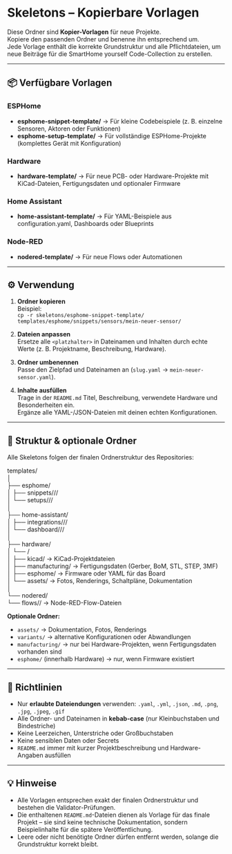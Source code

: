 # Skeletons – Kopierbare Vorlagen

Diese Ordner sind **Kopier-Vorlagen** für neue Projekte.  
Kopiere den passenden Ordner und benenne ihn entsprechend um.  
Jede Vorlage enthält die korrekte Grundstruktur und alle Pflichtdateien, um neue Beiträge für die SmartHome yourself Code-Collection zu erstellen.

---

## 📦 Verfügbare Vorlagen

### ESPHome
- **esphome-snippet-template/** → Für kleine Codebeispiele (z. B. einzelne Sensoren, Aktoren oder Funktionen)
- **esphome-setup-template/** → Für vollständige ESPHome-Projekte (komplettes Gerät mit Konfiguration)

### Hardware
- **hardware-template/** → Für neue PCB- oder Hardware-Projekte mit KiCad-Dateien, Fertigungsdaten und optionaler Firmware

### Home Assistant
- **home-assistant-template/** → Für YAML-Beispiele aus configuration.yaml, Dashboards oder Blueprints

### Node-RED
- **nodered-template/** → Für neue Flows oder Automationen

---

## ⚙️ Verwendung

1. **Ordner kopieren**  
   Beispiel:  
   `cp -r skeletons/esphome-snippet-template/ templates/esphome/snippets/sensors/mein-neuer-sensor/`

2. **Dateien anpassen**  
   Ersetze alle `<platzhalter>` in Dateinamen und Inhalten durch echte Werte (z. B. Projektname, Beschreibung, Hardware).

3. **Ordner umbenennen**  
   Passe den Zielpfad und Dateinamen an (`slug.yaml` → `mein-neuer-sensor.yaml`).

4. **Inhalte ausfüllen**  
   Trage in der `README.md` Titel, Beschreibung, verwendete Hardware und Besonderheiten ein.  
   Ergänze alle YAML-/JSON-Dateien mit deinen echten Konfigurationen.

---

## 🧩 Struktur & optionale Ordner

Alle Skeletons folgen der finalen Ordnerstruktur des Repositories:

templates/  
│  
├── esphome/  
│   ├── snippets/<hardware>/<slug>/  
│   └── setups/<hardware>/<slug>/  
│  
├── home-assistant/  
│   ├── integrations/<hardware>/<slug>/  
│   └── dashboard/<hardware>/<slug>/  
│  
├── hardware/  
│   └── <board-name>/  
│       ├── kicad/            → KiCad-Projektdateien  
│       ├── manufacturing/    → Fertigungsdaten (Gerber, BoM, STL, STEP, 3MF)  
│       ├── esphome/          → Firmware oder YAML für das Board  
│       └── assets/           → Fotos, Renderings, Schaltpläne, Dokumentation  
│  
└── nodered/  
    └── flows/<slug>/         → Node-RED-Flow-Dateien  

**Optionale Ordner:**  
- `assets/` → Dokumentation, Fotos, Renderings  
- `variants/` → alternative Konfigurationen oder Abwandlungen  
- `manufacturing/` → nur bei Hardware-Projekten, wenn Fertigungsdaten vorhanden sind  
- `esphome/` (innerhalb Hardware) → nur, wenn Firmware existiert

---

## 🧱 Richtlinien

- Nur **erlaubte Dateiendungen** verwenden: `.yaml`, `.yml`, `.json`, `.md`, `.png`, `.jpg`, `.jpeg`, `.gif`  
- Alle Ordner- und Dateinamen in **kebab-case** (nur Kleinbuchstaben und Bindestriche)  
- Keine Leerzeichen, Unterstriche oder Großbuchstaben  
- Keine sensiblen Daten oder Secrets  
- `README.md` immer mit kurzer Projektbeschreibung und Hardware-Angaben ausfüllen

---

## 💡 Hinweise

- Alle Vorlagen entsprechen exakt der finalen Ordnerstruktur und bestehen die Validator-Prüfungen.  
- Die enthaltenen `README.md`-Dateien dienen als Vorlage für das finale Projekt – sie sind keine technische Dokumentation, sondern Beispielinhalte für die spätere Veröffentlichung.  
- Leere oder nicht benötigte Ordner dürfen entfernt werden, solange die Grundstruktur korrekt bleibt.
